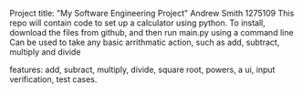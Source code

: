 Project title: "My Software Engineering Project"
Andrew Smith 1275109
This repo will contain code to set up a calculator using python.
To install, download the files from github, and then run main.py using a command line
Can be used to take any basic arrithmatic action, such as add, subtract, multiply and divide


features: add, subract, multiply, divide, square root, powers, a ui, input verification, test cases.